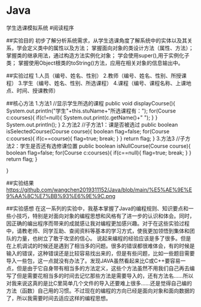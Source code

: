# Java
学生选课模拟系统
#阅读程序

##实验目的
初步了解分析系统需求，从学生选课角度了解系统中的实体以及其关系，学会定义类中的属性以及方法；
掌握面向对象的类设计方法（属性、方法）；
掌握类的继承用法，通过构造方法实例化对象；
学会使用super(),用于实例化子类；
掌握使用Object根类的toString()方法，应用在相关对象的信息输出中。

##实验过程
1.人员（编号、姓名、性别）
2.教师（编号、姓名、性别、所授课程）
3.学生（编号、姓名、性别、所选课程）
4.课程（编号、课程名称、上课地点、时间、授课教师）

##核心方法
1.方法1
 //显示学生所选的课程
    public void displayCourse(){
        System.out.println("学生"+this.stuName+"所选课程有：");
        for(Course c:courses){
            if(c!=null){
                System.out.print(c.getName()+" ");
            }
        }
        System.out.println();
    }
2.方法2
 //子方法1：课是否被选过
    public boolean isSelectedCourse(Course course){
        boolean flag=false;
        for(Course c:courses){
            if(c==course){
                flag=true;
                break;
            }
        }
        return flag;
    }
3.方法3
    //子方法2：学生是否还有选修课位置
    public boolean isNullCourse(Course course){
        boolean flag=false;
        for(Course c:courses){
            if(c==null){
                flag=true;
                break;
            }
        }
        return flag;
    }



}


##实验结果
https://github.com/wangchen2019311152/Java/blob/main/%E5%AE%9E%E9%AA%8C%E7%BB%93%E6%9E%9C.png


##实验感想
在这一系列的实验中，我基本掌握了Java的编程规则、知识要点和一些小技巧，特别是对面向对象的编程思想和风格有了进一步的认识和体会。同时，因正确的编出程序而带来的成就感让我对编程更加感兴趣。对于在这些实验过程中，请教老师、同学互助、查阅资料等基本的学习方式，使我更加领悟到集体和团队的力量，也树立了敢于攻坚的信心。
说起来编程的经验应该是多了很多。但是在上机调试的时候还是遇到了相当多的问题。很多的错误都很难体会，有的时候是输入的错误，这种错误还是比较容易找出来的，但是有些问题，比如一些题目需要导入一些包，这一点就没有办法了。发现JAVA虽然看起来比C或C++要容易一点，但是由于它自身带有相当多的方法定义，这些个方法虽然不用我们自己再去编写了但是需要花相当多的时间去记忆那些方法是需要导入的，还有方法名……所以对我来说这真的是比C里简单几个文件的导入还要难上很多……还是觉得自己编的方法（函数）自己用的习惯。不过现在的编程的方向已经是面向对象和面向数据的了，所以我需要时间去适应这样的编程思想。
